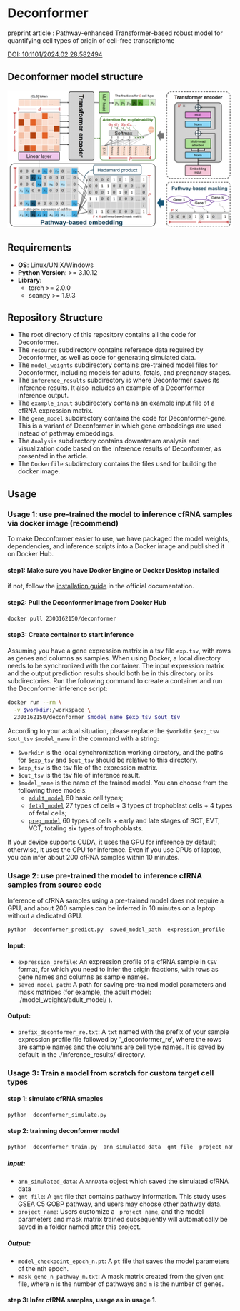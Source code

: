 # Deconformer

preprint article : Pathway-enhanced Transformer-based robust model for quantifying cell types of origin of cell-free transcriptome

[DOI: 10.1101/2024.02.28.582494](https://doi.org/10.1101/2024.02.28.582494)

## Deconformer model structure
![model structure](model_structure.png)

## Requirements

- **OS**: Linux/UNIX/Windows
- **Python Version**: >= 3.10.12
- **Library**:
  - torch >= 2.0.0
  - scanpy >= 1.9.3

## Repository Structure

* The root directory of this repository contains all the code for Deconformer.
* The `resource` subdirectory contains reference data required by Deconformer, as well as code for generating simulated data.
* The `model_weights` subdirectory contains pre-trained model files for Deconformer, including models for adults, fetals, and pregnancy stages.
* The `inference_results` subdirectory is where Deconformer saves its inference results. It also includes an example of a Deconformer inference output.
* The `example_input` subdirectory contains an example input file of a cfRNA expression matrix.
* The `gene_model` subdirectory contains the code for Deconformer-gene. This is a variant of Deconformer in which gene embeddings are used instead of pathway embeddings.
* The `Analysis` subdirectory contains downstream analysis and visualization code based on the inference results of Deconformer, as presented in the article.
* The `Dockerfile` subdirectory contains the files used for building the docker image.


## Usage

### Usage 1: use pre-trained the model to inference cfRNA samples via docker image (recommend)

To make Deconformer easier to use, we have packaged the model weights, dependencies, and inference scripts into a Docker image and published it on Docker Hub.

#### step1: Make sure you have Docker Engine or Docker Desktop installed

if not, follow the 
[installation guide](https://docs.docker.com/get-started/get-docker/) in the official documentation.

#### step2: Pull the Deconformer image from Docker Hub

```bash
docker pull 2303162150/deconformer
```

#### step3: Create container to start inference

Assuming you have a gene expression matrix in a tsv file `exp.tsv`, with rows as genes and columns as samples. When using Docker, a local directory needs to be synchronized with the container. The input expression matrix and the output prediction results should both be in this directory or its subdirectories. Run the following command to create a container and run the Deconformer inference script:

```bash
docker run --rm \
  -v $workdir:/workspace \
  2303162150/deconformer $model_name $exp_tsv $out_tsv
```
According to your actual situation, please replace the `$workdir` `$exp_tsv` `$out_tsv` `$model_name` in the command with a string:
* `$workdir` is the local synchronization working directory, and the paths for `$exp_tsv` and `$out_tsv` should be relative to this directory.
* `$exp_tsv` is the tsv file of the expression matrix.
* `$out_tsv` is the tsv file of inference result.
* `$model_name` is the name of the trained model. You can choose from the following three models:
  * [`adult_model`](resource/NBT_simu_cell_order_sccpm.txt) 60 basic cell types; 
  * [`fetal_model`](resource/fetal_simu_cell_order_1204.txt) 27 types of cells + 3 types of trophoblast cells + 4 types of fetal cells; 
  * [`preg_model`](resource/cell_types_for_preg_model.tsv) 60 types of cells + early and late stages of SCT, EVT, VCT, totaling six types of trophoblasts.

If your device supports CUDA, it uses the GPU for inference by default; otherwise, it uses the CPU for inference. Even if you use CPUs of laptop, you can infer about 200 cfRNA samples within 10 minutes.


### Usage 2: use pre-trained the model to inference cfRNA samples from source code
Inference of cfRNA samples using a pre-trained model does not require a GPU, and about 200 samples can be inferred in 10 minutes on a laptop without a dedicated GPU.

```python
python  deconformer_predict.py  saved_model_path  expression_profile 
```

#### Input:

- `expression_profile`: An expression profile of a cfRNA sample in `CSV` format, for which you need to infer the origin fractions, with rows as gene names and columns as sample names.
- `saved_model_path`: A path for saving pre-trained model parameters and mask matrices (for example, the adult model:  ./model_weights/adult_model/ ).

#### Output:
- `prefix_deconformer_re.txt`: A `txt` named with the prefix of your sample expression profile file followed by '_deconformer_re', where the rows are sample names and the columns are cell type names. It is saved by default in the ./inference_results/ directory.



### Usage 3: Train a model from scratch for custom target cell types
#### step 1: simulate cfRNA smaples
```python
python  deconformer_simulate.py
```
#### step 2: trainning deconformer model
 ```python
python  deconformer_train.py  ann_simulated_data  gmt_file  project_name
```
##### Input:
- `ann_simulated_data`: A `AnnData` object which saved the simulated cfRNA data
- `gmt_file`: A `gmt` file that contains pathway information. This study uses GSEA C5 GOBP pathway, and users may choose other pathway data.
- `project_name`:  Users customize a ` project name`, and the model parameters and mask matrix trained subsequently will automatically be saved in a folder named after this project.
##### Output:
- `model_checkpoint_epoch_n.pt`: A `pt` file that saves the model parameters of the nth epoch.
- `mask_gene_n_pathway_m.txt`: A mask matrix created from the given `gmt` file, where `n` is the number of pathways and `m` is the number of genes.

#### step 3: Infer cfRNA samples, usage as in usage 1.

